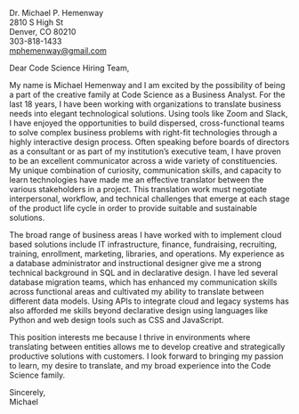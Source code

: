 Dr. Michael P. Hemenway  
2810 S High St  
Denver, CO 80210  
303-818-1433  
<mphemenway@gmail.com>  
  
  
Dear Code Science Hiring Team,  
  
My name is Michael Hemenway and I am excited by the possibility of being a part of the creative family at Code Science as a Business Analyst. For the last 18 years, I have been working with organizations to translate business needs into elegant technological solutions. Using tools like Zoom and Slack, I have enjoyed the opportunities to build dispersed, cross-functional teams to solve complex business problems with right-fit technologies through a highly interactive design process. Often speaking before boards of directors as a consultant or as part of my institution’s executive team, I have proven to be an excellent communicator across a wide variety of constituencies. My unique combination of curiosity, communication skills, and capacity to learn technologies have made me an effective translator between the various stakeholders in a project. This translation work must negotiate interpersonal, workflow, and technical challenges that emerge at each stage of the product life cycle in order to provide suitable and sustainable solutions.  

The broad range of business areas I have worked with to implement cloud based solutions include IT infrastructure, finance, fundraising, recruiting, training, enrollment, marketing, libraries, and operations. My experience as a database administrator and instructional designer give me a strong technical background in SQL and in declarative design. I have led several database migration teams, which has enhanced my communication skills across functional areas and cultivated my ability to translate between different data models. Using APIs to integrate cloud and legacy systems has also afforded me skills beyond declarative design using languages like Python and web design tools such as CSS and JavaScript.  

This position interests me because I thrive in environments where translating between entities allows me to develop creative and strategically productive solutions with customers. I look forward to bringing my passion to learn, my desire to translate, and my broad experience into the Code Science family.  
  
  
Sincerely,  
Michael
